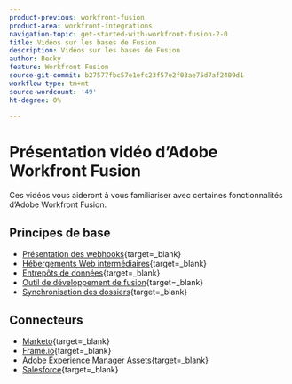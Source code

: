 ```yaml
---
product-previous: workfront-fusion
product-area: workfront-integrations
navigation-topic: get-started-with-workfront-fusion-2-0
title: Vidéos sur les bases de Fusion
description: Vidéos sur les bases de Fusion
author: Becky
feature: Workfront Fusion
source-git-commit: b27577fbc57e1efc23f57e2f03ae75d7af2409d1
workflow-type: tm+mt
source-wordcount: '49'
ht-degree: 0%

---
```


# Présentation vidéo d’Adobe Workfront Fusion

Ces vidéos vous aideront à vous familiariser avec certaines fonctionnalités d’Adobe Workfront Fusion.

## Principes de base

* [Présentation des webhooks](https://video.tv.adobe.com/v/3427025/){target=_blank}
* [Hébergements Web intermédiaires](https://video.tv.adobe.com/v/3427030/){target=_blank}
* [Entrepôts de données](https://video.tv.adobe.com/v/3427029/){target=_blank}
* [Outil de développement de fusion](https://video.tv.adobe.com/v/3427031/){target=_blank}
* [Synchronisation des dossiers](https://video.tv.adobe.com/v/3427033/){target=_blank}

## Connecteurs

* [Marketo](https://video.tv.adobe.com/v/3427026/){target=_blank}
* [Frame.io](https://video.tv.adobe.com/v/3427032/){target=_blank}
* [Adobe Experience Manager Assets](https://video.tv.adobe.com/v/3427034/){target=_blank}
* [Salesforce](https://video.tv.adobe.com/v/3427027/){target=_blank}









